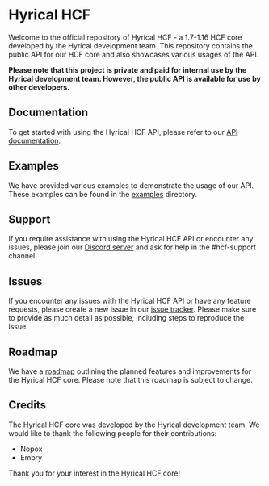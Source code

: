<h1>Hyrical HCF</h1>
<p>Welcome to the official repository of Hyrical HCF - a 1.7-1.16 HCF core developed by the Hyrical development team. This repository contains the public API for our HCF core and also showcases various usages of the API.</p>
<p><strong>Please note that this project is private and paid for internal use by the Hyrical development team. However, the public API is available for use by other developers.</strong></p>
<h2>Documentation</h2>
<p>To get started with using the Hyrical HCF API, please refer to our <a href="https://hyrical.org/documentation">API documentation</a>.</p>
<h2>Examples</h2>
<p>We have provided various examples to demonstrate the usage of our API. These examples can be found in the <a href="/examples">examples</a> directory.</p>
<h2>Support</h2>
<p>If you require assistance with using the Hyrical HCF API or encounter any issues, please join our <a href="https://discord.gg/example">Discord server</a> and ask for help in the #hcf-support channel.</p>
<h2>Issues</h2>
<p>If you encounter any issues with the Hyrical HCF API or have any feature requests, please create a new issue in our <a href="https://github.com/hyrical/HCF-API/issues">issue tracker</a>. Please make sure to provide as much detail as possible, including steps to reproduce the issue.</p>
<h2>Roadmap</h2>
<p>We have a <a href="https://github.com/Hyrical/HCF-API/tree/main/roadmaps/roadmap.md">roadmap</a> outlining the planned features and improvements for the Hyrical HCF core. Please note that this roadmap is subject to change.</p>
<h2>Credits</h2>
<p>The Hyrical HCF core was developed by the Hyrical development team. We would like to thank the following people for their contributions:</p>
<ul>
  <li>Nopox</li>
  <li>Embry</li>
</ul>
<p>Thank you for your interest in the Hyrical HCF core!</p>
